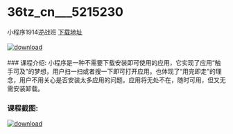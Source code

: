 # 36tz_cn___5215230
小程序1914逆战班
[下载地址](http://www.36tz.cn/article/5215230 "下载地址")
<br/></br>[![download](http://36tz.cn/muke_img/2020_09_1-21-300x212.png "下载地址")](http://www.36tz.cn/article/5215230 "下载地址")
<br/></br>### 课程介绍:
小程序是一种不需要下载安装即可使用的应用，它实现了应用“触手可及”的梦想，用户扫一扫或者搜一下即可打开应用。也体现了“用完即走”的理念，用户不用关心是否安装太多应用的问题。应用将无处不在，随时可用，但又无需安装卸载。

### 课程截图:
[![download](http://36tz.cn/muke_img/2020_09_2-20.png "下载地址")](http://www.36tz.cn/article/5215230 "下载地址")
